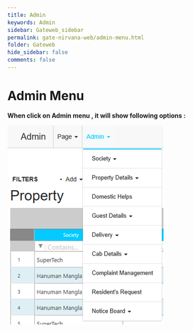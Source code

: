 ```yaml
---
title: Admin
keywords: Admin
sidebar: Gateweb_sidebar
permalink: gate-nirvana-web/admin-menu.html
folder: Gateweb
hide_sidebar: false
comments: false
---
```


# Admin Menu

**When click on Admin menu , it will show following options :**


![](/images/AdminMenuweb.png)

